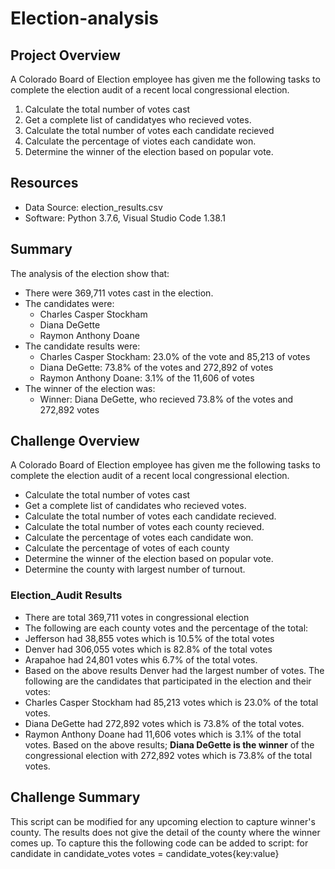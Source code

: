 # Election-analysis
## Project Overview
A Colorado Board of Election employee has given me the following tasks to complete the election audit of a recent local congressional election.

1. Calculate the total number of votes cast
2. Get a complete list of candidatyes who recieved votes.
3. Calculate the total number of votes each candidate recieved 
4. Calculate the percentage of viotes each candidate won.
5. Determine the winner of the election based on popular vote.

## Resources
- Data Source: election_results.csv
- Software: Python 3.7.6, Visual Studio Code 1.38.1
## Summary
The analysis of the election show that:
- There were 369,711 votes cast in the election.
- The candidates were:
    - Charles Casper Stockham
    - Diana DeGette
    - Raymon Anthony Doane
- The candidate results were:
    - Charles Casper Stockham: 23.0% of the vote and 85,213 of votes
    - Diana DeGette: 73.8%  of the votes and 272,892 of votes
    - Raymon Anthony Doane: 3.1% of the 11,606 of votes 
- The winner of the election was:
    - Winner: Diana DeGette, who recieved 73.8% of the votes and 272,892 votes
## Challenge Overview
A Colorado Board of Election employee has given me the following tasks to complete the election audit of a recent local congressional election.

- Calculate the total number of votes cast
- Get a complete list of candidates who recieved votes.
- Calculate the total number of votes each candidate recieved.
- Calculate the total number of votes each county recieved.
- Calculate the percentage of votes each candidate won.
- Calculate the percentage of votes of each county
- Determine the winner of the election based on popular vote.
- Determine the county with largest number of turnout.
### Election_Audit Results
- There are total 369,711 votes in congressional election
- The following are each county votes and the percentage of the total:
- Jefferson had 38,855 votes which is 10.5% of the total votes
- Denver had 306,055 votes which is 82.8% of the total votes
- Arapahoe had 24,801 votes whis 6.7% of the total votes.
- Based on the above results Denver had the largest number of votes.
The following are the candidates that participated in the election and their votes:
- Charles Casper Stockham had 85,213 votes which is 23.0% of the total votes.
- Diana DeGette had 272,892 votes which is 73.8% of the total votes.
- Raymon Anthony Doane had 11,606 votes which is 3.1% of the total votes.
 Based on the above results; **Diana DeGette is the winner** of the congressional election with 272,892 votes which is 73.8% of the total votes.

## Challenge Summary
This script can be modified for any upcoming election to capture winner's county. The results does not give the detail of the county where the winner comes up. To capture this the following code can be added to script:
for candidate in candidate_votes
votes = candidate_votes{key:value}


